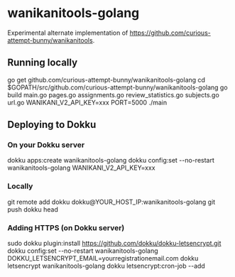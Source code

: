 
# wanikanitools-golang

Experimental alternate implementation of https://github.com/curious-attempt-bunny/wanikanitools.

## Running locally

  go get github.com/curious-attempt-bunny/wanikanitools-golang
  cd $GOPATH/src/github.com/curious-attempt-bunny/wanikanitools-golang
  go build main.go pages.go assignments.go review_statistics.go subjects.go url.go
  WANIKANI_V2_API_KEY=xxx PORT=5000 ./main

## Deploying to Dokku

### On your Dokku server

  dokku apps:create wanikanitools-golang
  dokku config:set --no-restart wanikanitools-golang WANIKANI_V2_API_KEY=xxx

### Locally

  git remote add dokku dokku@YOUR_HOST_IP:wanikanitools-golang
  git push dokku head

### Adding HTTPS (on Dokku server)

  sudo dokku plugin:install https://github.com/dokku/dokku-letsencrypt.git
  dokku config:set --no-restart wanikanitools-golang DOKKU_LETSENCRYPT_EMAIL=yourregistrationemail.com
  dokku letsencrypt wanikanitools-golang
  dokku letsencrypt:cron-job --add    